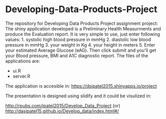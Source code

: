 Developing-Data-Products-Project
================================
The repository for Developing Data Products Project assignment project:
The shiny application developed is a Preliminary Health Measurments and produce the Evaluation report.
It is very simple to use, just enter following values:
    1. systolic high blood pressure in mmHg
    2. diastolic low blood pressure in mmHg
    3. your weight in Kg
    4. your height in meters
    5. Enter your estimated Average Glucose (eAG).
Then click submit and you'll get your Blood pressure, BMI and A1C diagnostic report.
The files of the applications are:
* ui.R
* server.R

The application is accesible in: https://dsjpatel2015.shinyapps.io/project

The presentation is designed using slidify and it could be visulized in:

http://rpubs.com/jpatel2015/Develop_Data_Project
(or)
http://dasjpatel15.github.io/Develop_data/index.html#/
